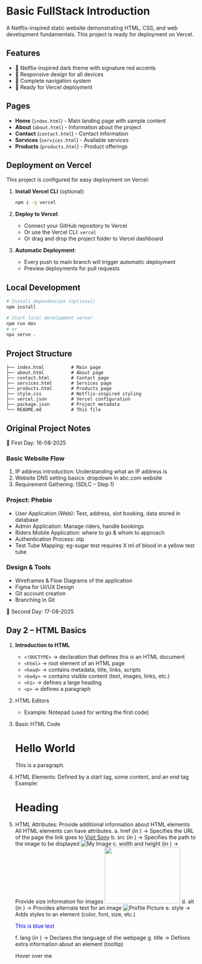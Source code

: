 # Basic FullStack Introduction

A Netflix-inspired static website demonstrating HTML, CSS, and web development fundamentals. This project is ready for deployment on Vercel.

## Features

- 🎨 Netflix-inspired dark theme with signature red accents
- 📱 Responsive design for all devices
- 🧭 Complete navigation system
- 🚀 Ready for Vercel deployment

## Pages

- **Home** (`index.html`) - Main landing page with sample content
- **About** (`about.html`) - Information about the project
- **Contact** (`contact.html`) - Contact information
- **Services** (`services.html`) - Available services
- **Products** (`products.html`) - Product offerings

## Deployment on Vercel

This project is configured for easy deployment on Vercel:

1. **Install Vercel CLI** (optional):
   ```bash
   npm i -g vercel
   ```

2. **Deploy to Vercel**:
   - Connect your GitHub repository to Vercel
   - Or use the Vercel CLI: `vercel`
   - Or drag and drop the project folder to Vercel dashboard

3. **Automatic Deployment**:
   - Every push to main branch will trigger automatic deployment
   - Preview deployments for pull requests

## Local Development

```bash
# Install dependencies (optional)
npm install

# Start local development server
npm run dev
# or
npx serve .
```

## Project Structure

```
├── index.html          # Main page
├── about.html          # About page
├── contact.html        # Contact page
├── services.html       # Services page
├── products.html       # Products page
├── style.css           # Netflix-inspired styling
├── vercel.json         # Vercel configuration
├── package.json        # Project metadata
└── README.md           # This file
```

## Original Project Notes

📅 First Day: 16-08-2025

### Basic Website Flow  
1. IP address introduction: Understanding what an IP address is 
2. Website DNS setting basics: dropdown in abc.com website 
3. Requirement Gathering: (SDLC – Step 1)  

### Project: Phebio  
- User Application (Web): Test, address, slot booking, data stored in database  
- Admin Application: Manage riders, handle bookings  
- Riders Mobile Application: where to go & whom to approach
- Authentication Process: otp
- Test Tube Mapping: eg-sugar test requires X ml of blood in a yellow test tube

### Design & Tools  
- Wireframes & Flow Diagrams of the application  
- Figma for UI/UX Design  
- Git account creation  
- Branching in Git

📅 Second Day: 17-08-2025
## Day 2 – HTML Basics  

1. **Introduction to HTML**  
   - `<!DOCTYPE>` → declaration that defines this is an HTML document  
   - `<html>` → root element of an HTML page  
   - `<head>` → contains metadata, title, links, scripts  
   - `<body>` → contains visible content (text, images, links, etc.)  
   - `<h1>` → defines a large heading  
   - `<p>` → defines a paragraph  

2. HTML Editors
   - Example: Notepad (used for writing the first code)  

3. Basic HTML Code  
   <!DOCTYPE html>
   <html>
     <head>
       <title>My First Page</title>
     </head>
     <body>
       <h1>Hello World</h1>
       <p>This is a paragraph.</p>
     </body>
   </html>

4. HTML Elements:
     Defined by a start tag, some content, and an end tag
     Example: <h1>Heading</h1>

5. HTML Attributes:
   Provide additional information about HTML elements
   All HTML elements can have attributes.
      a. href (in <a>) → Specifies the URL of the page the link goes to
         <a href="https://www.sony.com">Visit Sony</a>
      b.	src (in <img>) → Specifies the path to the image to be displayed
         <img src="im.png" alt="My Image">
      c.	width and height (in <img>) → Provide size information for images
       	<img src="im.png" width="200" height="150">
      d.	alt (in <img>) → Provides alternate text for an image
      	<img src="im.png" alt="Profile Picture">
      e.	style → Adds styles to an element (color, font, size, etc.)
      	<p style="color:blue;">This is blue text</p>
      f.	lang (in <html>) → Declares the language of the webpage
      	<html lang="en">
      g.	title → Defines extra information about an element (tooltip)
      	<p title="I am a tooltip">Hover over me</p>
